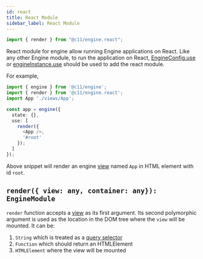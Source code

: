 ```yaml
---
id: react
title: React Module
sidebar_label: React Module
---
```


```ts
import { render } from "@c11/engine.react";
```

React module for engine allow running Engine applications on React. Like any
other Engine module, to run the application on React,
[EngineConfig.use](/docs/api/engine#use-enginemodule) or
[engineInstance.use](/docs/api/engine#appusemodule-enginemodule-void) should be
used to add the react module.

For example,

```ts
import { engine } from '@c11/engine';
import { render } from '@c11/engine.react';
import App './views/App';

const app = engine({
  state: {},
  use: [
    render({
      <App />,
      '#root'
    });
  ]
});
```

Above snippet will render an engine [view](/docs/api/view) named `App` in HTML
element with id `root`.

## `render({ view: any, container: any}): EngineModule`

`render` function accepts a [view](/docs/api/view) as its first argument.
Its second polymorphic argument is used as the location in the DOM tree where
the `view` will be mounted. It can be:

1. `String` which is treated as a [query
   selector](https://developer.mozilla.org/en-US/docs/Web/API/Document/querySelector)
2. `Function` which should return an HTMLElement
3. `HTMLElement` where the view will be mounted
